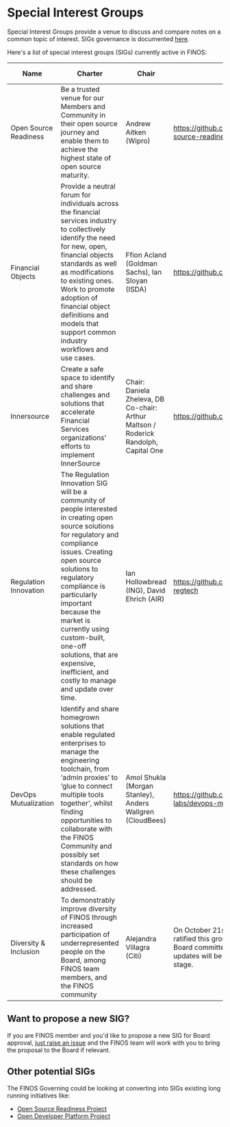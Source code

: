 # Special Interest Groups
Special Interest Groups provide a venue to discuss and compare notes on a common topic of interest. SIGs governance is documented [here](https://github.com/finos/community/tree/master/governance#special-interest-groups). 

Here's a list of special interest groups (SIGs) currently active in FINOS:

| Name  | Charter | Chair | URL  | Approved on  |
|---|---|---|---|---|
|Open Source Readiness| Be a trusted venue for our Members and Community in their open source journey and enable them to achieve the highest state of open source maturity.| Andrew Aitken (Wipro) |https://github.com/finos/open-source-readiness| April 21st 2021|
|Financial Objects| Provide a neutral forum for individuals across the financial services industry to collectively identify the need for new, open, financial objects standards as well as modifications to  existing ones. Work to promote adoption of financial object definitions and models that support common industry workflows and use cases.| Ffion Acland (Goldman Sachs), Ian Sloyan (ISDA) |https://github.com/finos/finos-fo/| April 21st 2021|
|  Innersource | Create a safe space to identify and share challenges and solutions that accelerate Financial Services organizations’ efforts to implement InnerSource | Chair: Daniela Zheleva, DB Co-chair: Arthur Maltson / Roderick Randolph, Capital One  |  https://github.com/finos/InnerSource/  | January 20st 2021 - [See Proposal](https://github.com/finos/community/blob/master/governance/special-interest-groups/202101%20-%20InnerSource%20SIG%20Proposal%20-%20APPROVED.pdf) |
|  Regulation Innovation | The Regulation Innovation SIG will be a community of people interested in creating open source solutions for regulatory and compliance issues. Creating open source solutions to regulatory compliance is particularly important because the market is currently using custom-built, one-off solutions, that are expensive, inefficient, and costly to manage and update over time.  | Ian Hollowbread (ING), David Ehrich (AIR)  |  https://github.com/finos/open-regtech  | October 21st 2020 |
|  DevOps Mutualization | Identify and share homegrown solutions that enable regulated enterprises to manage the engineering toolchain, from ‘admin proxies’ to ‘glue to connect multiple tools together’, whilst finding opportunities to collaborate with the FINOS Community and possibly set standards on how these challenges should be addressed. | Amol Shukla (Morgan Stanley), Anders Wallgren (CloudBees) | https://github.com/finos-labs/devops-mutualization  | October 21st 2020 |
|  Diversity & Inclusion| To demonstrably improve diversity of FINOS through increased participation of underrepresented people on the Board, among FINOS team members, and the FINOS community | Alejandra Villagra (Citi) | On October 21st 2020, the Board ratified this group operating as a Board committee vs a SIG. Further updates will be puslished at a later stage. | July 15th 2020 |
    

## Want to propose a new SIG?

If you are FINOS member and you'd like to propose a new SIG for Board approval, [just raise an issue](https://github.com/finos/community/issues/new?assignees=aitana16%2C+maoo&labels=contribution&template=Special-Interest-Group-Contribution.md&title=Special+Interest+Group+Contribution+and+Onboarding) 
and the FINOS team will work with you to bring the proposal to the Board if relevant.

## Other potential SIGs

The FINOS Governing could be looking at converting into SIGs existing long running initiatives like:

- [Open Source Readiness Project](https://finosfoundation.atlassian.net/wiki/spaces/OSR/pages/154435612/Open+Source+Readiness+Working+Group)
- [Open Developer Platform Project](https://github.com/finos/open-developer-platform/) 
